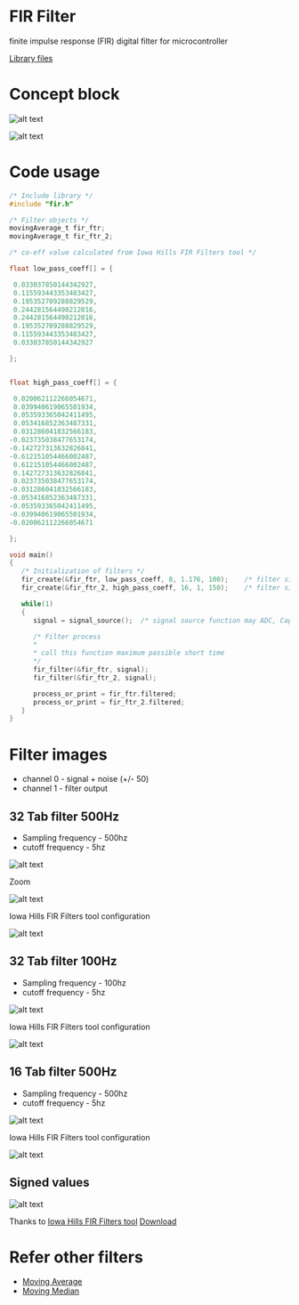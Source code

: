 # FIR Filter

finite impulse response (FIR) digital filter for microcontroller

[Library files](https://github.com/binarymaker/fir-filter/tree/master/sw-fir-filter/User-Library/fir-filter)

# Concept block 

![alt text](image/FIR_Filter.png)

![alt text](image/equva.png)



# Code usage

```c
/* Include library */
#include "fir.h"

/* Filter objects */
movingAverage_t fir_ftr;
movingAverage_t fir_ftr_2;

/* co-eff value calculated from Iowa Hills FIR Filters tool */

float low_pass_coeff[] = {

 0.033037850144342927,
 0.115593443353483427,
 0.195352709288829529,
 0.244281564490212016,
 0.244281564490212016,
 0.195352709288829529,
 0.115593443353483427,
 0.033037850144342927

};


float high_pass_coeff[] = {

 0.020062112266054671,
 0.039940619065501934,
 0.053593365042411495,
 0.053416852363487331,
 0.031286041832566183,
-0.023735038477653174,
-0.142727313632826841,
-0.612151054466002487,
 0.612151054466002487,
 0.142727313632826841,
 0.023735038477653174,
-0.031286041832566183,
-0.053416852363487331,
-0.053593365042411495,
-0.039940619065501934,
-0.020062112266054671

};

void main()
{
   /* Initialization of filters */
   fir_create(&fir_ftr, low_pass_coeff, 8, 1.176, 100);    /* filter size 8, sample time 100ms */
   fir_create(&fir_ftr_2, high_pass_coeff, 16, 1, 150);    /* filter size 16, sample time 150ms */

   while(1)
   {
      signal = signal_source();  /* signal source function may ADC, Capture count, sensor data*/

      /* Filter process
      * 
      * call this function maximum passible short time
      */
      fir_filter(&fir_ftr, signal);
      fir_filter(&fir_ftr_2, signal);

      process_or_print = fir_ftr.filtered;
      process_or_print = fir_ftr_2.filtered;
   }
}

```

# Filter images

   + channel 0 - signal + noise (+/- 50)
   + channel 1 - filter output

## 32 Tab filter 500Hz

   + Sampling frequency - 500hz
   + cutoff frequency - 5hz

![alt text](image/500hz_fs_5hz_fc.png)

Zoom 

![alt text](image/500hz_fs_5hz_fc_zoom.png)

Iowa Hills FIR Filters tool configuration

![alt text](image/500hz_fs_5hz_fc_conf.png)

## 32 Tab filter 100Hz

   + Sampling frequency - 100hz
   + cutoff frequency - 5hz

![alt text](image/100hz_fs_5hz_fc.png)

Iowa Hills FIR Filters tool configuration

![alt text](image/100hz_fs_5hz_fc_conf.png)


## 16 Tab filter 500Hz

   + Sampling frequency - 500hz
   + cutoff frequency - 5hz

![alt text](image/500hz_fs_5hz_fc_16tab.png)

Iowa Hills FIR Filters tool configuration

![alt text](image/500hz_fs_5hz_fc_16tab_conf.png)

## Signed values

![alt text](image/500hz_fs_5hz_fc_sign.png)

Thanks to [Iowa Hills FIR Filters tool](http://iowahills.com/5FIRFiltersPage.html) 
[Download](http://iowahills.com/Downloads/Iowa%20Hills%20FIR%20Filters.zip)

# Refer other filters

   + [Moving Average](https://github.com/binarymaker/moving-average-filter)
   + [Moving Median](https://github.com/binarymaker/moving-median-filter)
